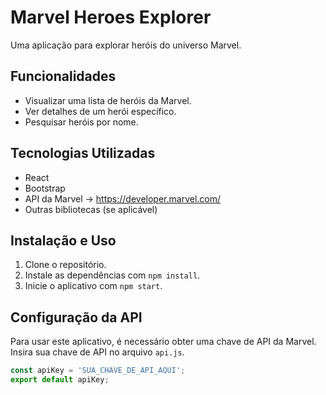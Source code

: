# Marvel Heroes Explorer

Uma aplicação para explorar heróis do universo Marvel.

## Funcionalidades

- Visualizar uma lista de heróis da Marvel.
- Ver detalhes de um herói específico.
- Pesquisar heróis por nome.

## Tecnologias Utilizadas

- React
- Bootstrap
- API da Marvel -> https://developer.marvel.com/
- Outras bibliotecas (se aplicável)

## Instalação e Uso

1. Clone o repositório.
2. Instale as dependências com `npm install`.
3. Inicie o aplicativo com `npm start`.

## Configuração da API

Para usar este aplicativo, é necessário obter uma chave de API da Marvel. Insira sua chave de API no arquivo `api.js`.

```javascript
const apiKey = 'SUA_CHAVE_DE_API_AQUI';
export default apiKey;
